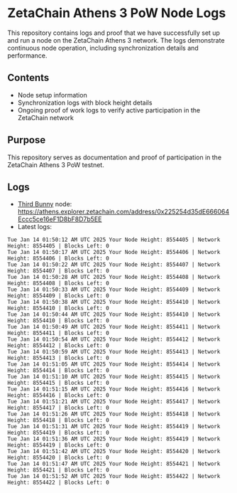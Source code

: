 # ZetaChain Athens 3 PoW Node Logs
This repository contains logs and proof that we have successfully set up and run a node on the ZetaChain Athens 3 network. The logs demonstrate continuous node operation, including synchronization details and performance.

## Contents
- Node setup information
- Synchronization logs with block height details
- Ongoing proof of work logs to verify active participation in the ZetaChain network

## Purpose
This repository serves as documentation and proof of participation in the ZetaChain Athens 3 PoW testnet.

## Logs

- [Third Bunny](https://thirdbunny.xyz/) node: https://athens.explorer.zetachain.com/address/0x225254d35dE666064Eccc5ce16eF1D8bF8D7b5EE
- Latest logs:
```
Tue Jan 14 01:50:12 AM UTC 2025 Your Node Height: 8554405 | Network Height: 8554405 | Blocks Left: 0
Tue Jan 14 01:50:17 AM UTC 2025 Your Node Height: 8554406 | Network Height: 8554406 | Blocks Left: 0
Tue Jan 14 01:50:22 AM UTC 2025 Your Node Height: 8554407 | Network Height: 8554407 | Blocks Left: 0
Tue Jan 14 01:50:28 AM UTC 2025 Your Node Height: 8554408 | Network Height: 8554408 | Blocks Left: 0
Tue Jan 14 01:50:33 AM UTC 2025 Your Node Height: 8554409 | Network Height: 8554409 | Blocks Left: 0
Tue Jan 14 01:50:38 AM UTC 2025 Your Node Height: 8554410 | Network Height: 8554410 | Blocks Left: 0
Tue Jan 14 01:50:44 AM UTC 2025 Your Node Height: 8554410 | Network Height: 8554410 | Blocks Left: 0
Tue Jan 14 01:50:49 AM UTC 2025 Your Node Height: 8554411 | Network Height: 8554411 | Blocks Left: 0
Tue Jan 14 01:50:54 AM UTC 2025 Your Node Height: 8554412 | Network Height: 8554412 | Blocks Left: 0
Tue Jan 14 01:50:59 AM UTC 2025 Your Node Height: 8554413 | Network Height: 8554413 | Blocks Left: 0
Tue Jan 14 01:51:05 AM UTC 2025 Your Node Height: 8554414 | Network Height: 8554414 | Blocks Left: 0
Tue Jan 14 01:51:10 AM UTC 2025 Your Node Height: 8554415 | Network Height: 8554415 | Blocks Left: 0
Tue Jan 14 01:51:15 AM UTC 2025 Your Node Height: 8554416 | Network Height: 8554416 | Blocks Left: 0
Tue Jan 14 01:51:21 AM UTC 2025 Your Node Height: 8554417 | Network Height: 8554417 | Blocks Left: 0
Tue Jan 14 01:51:26 AM UTC 2025 Your Node Height: 8554418 | Network Height: 8554418 | Blocks Left: 0
Tue Jan 14 01:51:31 AM UTC 2025 Your Node Height: 8554419 | Network Height: 8554419 | Blocks Left: 0
Tue Jan 14 01:51:36 AM UTC 2025 Your Node Height: 8554419 | Network Height: 8554419 | Blocks Left: 0
Tue Jan 14 01:51:42 AM UTC 2025 Your Node Height: 8554420 | Network Height: 8554420 | Blocks Left: 0
Tue Jan 14 01:51:47 AM UTC 2025 Your Node Height: 8554421 | Network Height: 8554421 | Blocks Left: 0
Tue Jan 14 01:51:52 AM UTC 2025 Your Node Height: 8554422 | Network Height: 8554422 | Blocks Left: 0
```
